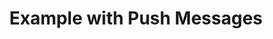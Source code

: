 ---
layout: article
title: Example with Push Messages
description: 
  - This board is part of our help article&#58; https://help.peakboard.com/misc/en-push-messages.html and lets you push information to your peakboard box via http mail message
lang: en
weight: 500
isDraft: false
ref: Example_Push_Messages
category:
    - Help
    - Push
    - Example
image: Example_Push_Messages_EN.png
download: Example_Push_Messages_EN.pbmx
overview_description:
overview_benefits:
overview_data_sources:
---